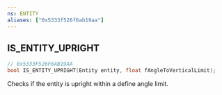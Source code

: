 ```yaml
---
ns: ENTITY
aliases: ["0x5333f526f6ab19aa"]
---
```

## IS_ENTITY_UPRIGHT

```c
// 0x5333F526F6AB19AA
bool IS_ENTITY_UPRIGHT(Entity entity, float fAngleToVerticalLimit);
```

Checks if the entity is upright within a define angle limit.

